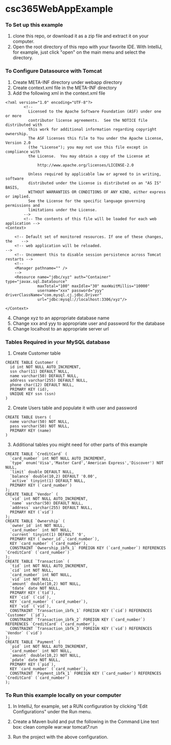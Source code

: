 # csc365WebAppExample

### To Set up this example
1. clone this repo, or download it as a zip file and extract it on your computer.
2. Open the root directory of this repo with your favorite IDE. With IntelliJ, for example, just click "open" on the main menu and select the directory.

### To Configure Datasource with Tomcat
1. Create META-INF directory under webapp directory
2. Create context.xml file in the META-INF directory
3. Add the following xml in the context.xml file
```
<?xml version="1.0" encoding="UTF-8"?>
        <!--
          Licensed to the Apache Software Foundation (ASF) under one or more
          contributor license agreements.  See the NOTICE file distributed with
          this work for additional information regarding copyright ownership.
          The ASF licenses this file to You under the Apache License, Version 2.0
          (the "License"); you may not use this file except in compliance with
          the License.  You may obtain a copy of the License at

              http://www.apache.org/licenses/LICENSE-2.0

          Unless required by applicable law or agreed to in writing, software
          distributed under the License is distributed on an "AS IS" BASIS,
          WITHOUT WARRANTIES OR CONDITIONS OF ANY KIND, either express or implied.
          See the License for the specific language governing permissions and
          limitations under the License.
        -->
        <!-- The contents of this file will be loaded for each web application -->
<Context>

    <!-- Default set of monitored resources. If one of these changes, the    -->
    <!-- web application will be reloaded.                                   -->
    <!-- Uncomment this to disable session persistence across Tomcat restarts -->
    <!--
    <Manager pathname="" />
    -->
    <Resource name="jdbc/xyz" auth="Container" type="javax.sql.DataSource"
              maxTotal="100" maxIdle="30" maxWaitMillis="10000"
              username="xxx" password="yyy" driverClassName="com.mysql.cj.jdbc.Driver"
              url="jdbc:mysql://localhost:3306/xyz"/>

</Context>
```
4. Change xyz to an appropriate database name
5. Change xxx and yyy to appropriate user and password for the database
6. Change localhost to an appropriate server url

### Tables Required in your MySQL database ###
1. Create Customer table
```
CREATE TABLE Customer (
  id int NOT NULL AUTO_INCREMENT,
  ssn char(11) DEFAULT NULL,
  name varchar(50) DEFAULT NULL,
  address varchar(255) DEFAULT NULL,
  phone char(12) DEFAULT NULL,
  PRIMARY KEY (id),
  UNIQUE KEY ssn (ssn)
)
```
2. Create Users table and populate it with user and password
```
CREATE TABLE Users (
  name varchar(50) NOT NULL,
  pass varchar(50) NOT NULL,
  PRIMARY KEY (name)
)
```
3. Additional tables you might need for other parts of this example
```
CREATE TABLE `CreditCard` (
  `card_number` int NOT NULL AUTO_INCREMENT,
  `type` enum('Visa','Master Card','American Express','Discover') NOT NULL,
  `limit` double DEFAULT NULL,
  `balance` double(10,2) DEFAULT '0.00',
  `active` tinyint(1) DEFAULT NULL,
  PRIMARY KEY (`card_number`)
);
CREATE TABLE `Vendor` (
  `vid` int NOT NULL AUTO_INCREMENT,
  `name` varchar(50) DEFAULT NULL,
  `address` varchar(255) DEFAULT NULL,
  PRIMARY KEY (`vid`)
);
CREATE TABLE `Ownership` (
  `owner_id` int NOT NULL,
  `card_number` int NOT NULL,
  `current` tinyint(1) DEFAULT '0',
  PRIMARY KEY (`owner_id`,`card_number`),
  KEY `card_number` (`card_number`),
  CONSTRAINT `Ownership_ibfk_1` FOREIGN KEY (`card_number`) REFERENCES `CreditCard` (`card_number`)
);
CREATE TABLE `Transaction` (
  `tid` int NOT NULL AUTO_INCREMENT,
  `cid` int NOT NULL,
  `card_number` int NOT NULL,
  `vid` int NOT NULL,
  `amount` double(10,2) NOT NULL,
  `tdate` date NOT NULL,
  PRIMARY KEY (`tid`),
  KEY `cid` (`cid`),
  KEY `card_number` (`card_number`),
  KEY `vid` (`vid`),
  CONSTRAINT `Transaction_ibfk_1` FOREIGN KEY (`cid`) REFERENCES `Customer` (`id`),
  CONSTRAINT `Transaction_ibfk_2` FOREIGN KEY (`card_number`) REFERENCES `CreditCard` (`card_number`),
  CONSTRAINT `Transaction_ibfk_3` FOREIGN KEY (`vid`) REFERENCES `Vendor` (`vid`)
);
CREATE TABLE `Payment` (
  `pid` int NOT NULL AUTO_INCREMENT,
  `card_number` int NOT NULL,
  `amount` double(10,2) NOT NULL,
  `pdate` date NOT NULL,
  PRIMARY KEY (`pid`),
  KEY `card_number` (`card_number`),
  CONSTRAINT `Payment_ibfk_1` FOREIGN KEY (`card_number`) REFERENCES `CreditCard` (`card_number`)
);
```
### To Run this example locally on your computer
1. In IntelliJ, for example, set a RUN configuration by clicking "Edit Configurations" under the Run menu.
2. Create a Maven build and put the following in the Command Line text box:
    clean compile war:war tomcat7:run
    
3. Run the project with the above configuration.
